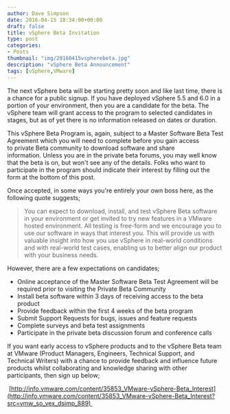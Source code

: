 ```yaml
---
author: Dave Simpson
date: 2016-04-15 18:34:00+00:00
draft: false
title: vSphere Beta Invitation
type: post
categories:
- Posts
thumbnail: "img/20160415vspherebeta.jpg"
description: "vSphere Beta Announcement"
tags: [vSphere,VMware]
---
```


The next vSphere beta will be starting pretty soon and like last time, there is a chance for a public signup. If you have deployed vSphere 5.5 and 6.0 in a portion of your environment, then you are a candidate for the beta. The vSphere team will grant access to the program to selected candidates in stages, but as of yet there is no information released on dates or duration. 

This vSphere Beta Program is, again, subject to a Master Software Beta Test Agreement which you will need to complete before you gain access to private Beta community to download software and share information. Unless you are in the private beta forums, you may well know that the beta is on, but won't see any of the details. Folks who want to participate in the program should indicate their interest by filling out the form at the bottom of this post.  
  
Once accepted, in some ways you're entirely your own boss here, as the following quote suggests; 

> You can expect to download, install, and test vSphere Beta software in your environment or get invited to try new features in a VMware hosted environment. All testing is free-form and we encourage you to use our software in ways that interest you. This will provide us with valuable insight into how you use vSphere in real-world conditions and with real-world test cases, enabling us to better align our product with your business needs.

However, there are a few expectations on candidates;

  * Online acceptance of the Master Software Beta Test Agreement will be required prior to visiting the Private Beta Community
  * Install beta software within 3 days of receiving access to the beta product
  * Provide feedback within the first 4 weeks of the beta program
  * Submit Support Requests for bugs, issues and feature requests
  * Complete surveys and beta test assignments
  * Participate in the private beta discussion forum and conference calls

If you want early access to vSphere products and to the vSphere Beta team at VMware (Product Managers, Engineers, Technical Support, and Technical Writers) with a chance to provide feedback and influence future products whilst collaborating and knowledge sharing with other participants, then sign up below;

 [http://info.vmware.com/content/35853_VMware-vSphere-Beta_Interest](http://info.vmware.com/content/35853_VMware-vSphere-Beta_Interest?src=vmw_so_vex_dsimp_889) 

  


  

